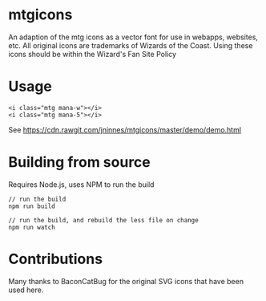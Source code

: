 # mtgicons

An adaption of the mtg icons as a vector font for use in webapps, websites, etc. All original icons are trademarks of Wizards of the Coast. Using these icons should be within the Wizard's Fan Site Policy <link>

# Usage

	<i class="mtg mana-w"></i>
	<i class="mtg mana-5"></i>
  <i class="mtg mana-snow"></i>
  <i class="mtg hybrid-2g"></i>
  <i class="mtg tap"></i>

See https://cdn.rawgit.com/jninnes/mtgicons/master/demo/demo.html

# Building from source

Requires Node.js, uses NPM to run the build

	// run the build
	npm run build
  
	// run the build, and rebuild the less file on change
	npm run watch

# Contributions

Many thanks to BaconCatBug for the original SVG icons that have been used here.


